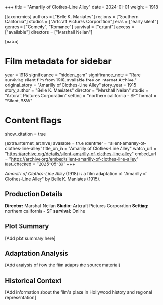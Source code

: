 +++
title = "Amarilly of Clothes-Line Alley"
date = 2024-01-01
weight = 1918

[taxonomies]
authors = ["Belle K. Maniates"]
regions = ["Southern California"]
studios = ["Artcraft Pictures Corporation"]
eras = ["early silent"]
genres = ["Comedy", "Romance"]
survival = ["extant"]
access = ["available"]
directors = ["Marshall Neilan"]

[extra]
# Film metadata for sidebar
year = 1918
significance = "hidden_gem"
significance_note = "Rare surviving silent film from 1918, available free on Internet Archive."
original_story = "Amarilly of Clothes-Line Alley"
story_year = 1915
story_author = "Belle K. Maniates"
director = "Marshall Neilan"
studio = "Artcraft Pictures Corporation"
setting = "northern california - SF"
format = "Silent, B&W"

# Content flags
show_citation = true

[extra.internet_archive]
available = true
identifier = "silent-amarilly-of-clothes-line-alley"
title_on_ia = "Amarilly of Clothes-Line Alley"
watch_url = "https://archive.org/details/silent-amarilly-of-clothes-line-alley"
embed_url = "https://archive.org/embed/silent-amarilly-of-clothes-line-alley"
last_checked = "2025-05-30"
+++

*Amarilly of Clothes-Line Alley* (1918) is a film adaptation of "Amarilly of Clothes-Line Alley" by Belle K. Maniates (1915).

## Production Details

**Director:** Marshall Neilan
**Studio:** Artcraft Pictures Corporation
**Setting:** northern california - SF
**survival:** Online

## Plot Summary

[Add plot summary here]

## Adaptation Analysis

[Add analysis of how the film adapts the source material]

## Historical Context

[Add information about the film's place in Hollywood history and regional representation]



